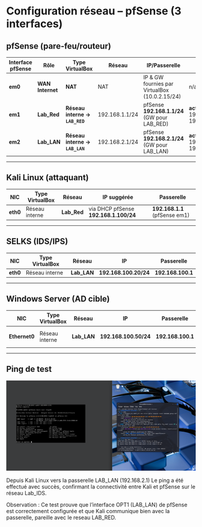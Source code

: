 # Configuration réseau – pfSense (3 interfaces)

## pfSense (pare‑feu/routeur)

| Interface pfSense | Rôle | Type VirtualBox | Réseau | IP/Passerelle | DHCP |
|---|---|---|---|---|---|
| **em0** | **WAN Internet** | **NAT** | NAT | IP & GW fournies par VirtualBox (10.0.2.15/24) | n/a |
| **em1** | **Lab_Red** | **Réseau interne → `LAB_RED`** | 192.168.1.1/24 | pfSense **192.168.1.1/24** (GW pour LAB_RED) | **activé** ( 192.168.1.100–199 ) |
| **em2** | **Lab_LAN** | **Réseau interne → `LAB_LAN`** | 192.168.2.1/24  | pfSense **192.168.2.1/24** (GW pour LAB_LAN) | **activé** ( 192.168.2.100–199 ) |



---

## Kali Linux (attaquant)

| NIC | Type VirtualBox | Réseau | IP suggérée | Passerelle |
|---|---|---|---|---|
| **eth0** | Réseau interne | **Lab_Red** | via DHCP pfSense  **192.168.1.100/24** | **192.168.1.1** (pfSense em1) |

---

## SELKS (IDS/IPS)

| NIC | Type VirtualBox | Réseau | IP | Passerelle |
|---|---|---|---|---|
| **eth0** | Réseau interne | **Lab_LAN** | **192.168.100.20/24** | **192.168.100.1** |


---

## Windows Server (AD cible)

| NIC | Type VirtualBox | Réseau | IP | Passerelle | DNS |
|---|---|---|---|---|---|
| **Ethernet0** | Réseau interne | **Lab_LAN** | **192.168.100.50/24** | **192.168.100.1** | **192.168.100.1** (ou l’IP du DC plus tard) |


---

## Ping de test
![Schéma du laboratoire](ping.png)

Depuis Kali Linux vers la passerelle LAB_LAN (192.168.2.1)
Le ping a été effectué avec succès, confirmant la connectivité entre Kali et pfSense sur le réseau Lab_IDS.

Observation :
Ce test prouve que l’interface OPT1 (LAB_LAN) de pfSense est correctement configurée et que Kali communique bien avec la passerelle, pareille avec le reseau LAB_RED.
